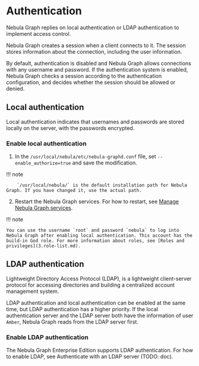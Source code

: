 # Authentication

Nebula Graph replies on local authentication or LDAP authentication to implement access control.

Nebula Graph creates a session when a client connects to it. The session stores information about the connection, including the user information.

By default, authentication is disabled and Nebula Graph allows connections with any username and password. If the authentication system is enabled, Nebula Graph checks a session according to the authentication configuration, and decides whether the session should be allowed or denied.

## Local authentication

Local authentication indicates that usernames and passwords are stored locally on the server, with the passwords encrypted.

### Enable local authentication

1. In the `/usr/local/nebula/etc/nebula-graphd.conf` file, set `--enable_authorize=true` and save the modification.

  !!! note

        `/usr/local/nebula/` is the default installation path for Nebula Graph. If you have changed it, use the actual path.

2. Restart the Nebula Graph services. For how to restart, see [Manage Nebula Graph services](../../2.quick-start/5.start-stop-service.md).

!!! note

    You can use the username `root` and password `nebula` to log into Nebula Graph after enabling local authentication. This account has the build-in God role. For more information about roles, see [Roles and privileges](3.role-list.md).

## LDAP authentication

Lightweight Directory Access Protocol (LDAP), is a lightweight client-server protocol for accessing directories and building a centralized account management system.

LDAP authentication and local authentication can be enabled at the same time, but LDAP authentication has a higher priority. If the local authentication server and the LDAP server both have the information of user `Amber`, Nebula Graph reads from the LDAP server first.

### Enable LDAP authentication

The Nebula Graph Enterprise Edition supports LDAP authentication. For how to enable LDAP, see Authenticate with an LDAP server (TODO: doc).
